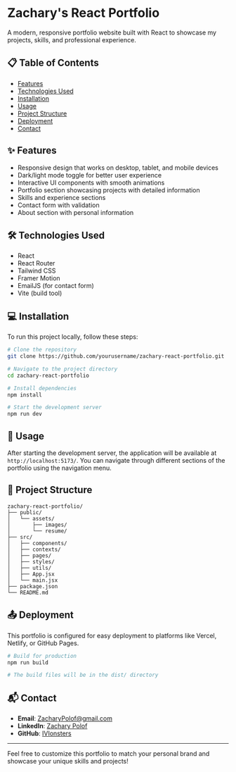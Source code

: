 # Zachary's React Portfolio

A modern, responsive portfolio website built with React to showcase my projects, skills, and professional experience.

## 📋 Table of Contents

- [Features](#features)
- [Technologies Used](#technologies-used)
- [Installation](#installation)
- [Usage](#usage)
- [Project Structure](#project-structure)
- [Deployment](#deployment)
- [Contact](#contact)

## ✨ Features

- Responsive design that works on desktop, tablet, and mobile devices
- Dark/light mode toggle for better user experience
- Interactive UI components with smooth animations
- Portfolio section showcasing projects with detailed information
- Skills and experience sections
- Contact form with validation
- About section with personal information

## 🛠️ Technologies Used

- React
- React Router
- Tailwind CSS
- Framer Motion
- EmailJS (for contact form)
- Vite (build tool)

## 💻 Installation

To run this project locally, follow these steps:

```bash
# Clone the repository
git clone https://github.com/yourusername/zachary-react-portfolio.git

# Navigate to the project directory
cd zachary-react-portfolio

# Install dependencies
npm install

# Start the development server
npm run dev
```

## 🚀 Usage

After starting the development server, the application will be available at `http://localhost:5173/`. You can navigate through different sections of the portfolio using the navigation menu.

## 📁 Project Structure

```
zachary-react-portfolio/
├── public/
│   └── assets/
│       ├── images/
│       └── resume/
├── src/
│   ├── components/
│   ├── contexts/
│   ├── pages/
│   ├── styles/
│   ├── utils/
│   ├── App.jsx
│   └── main.jsx
├── package.json
└── README.md
```

## 📤 Deployment

This portfolio is configured for easy deployment to platforms like Vercel, Netlify, or GitHub Pages.

```bash
# Build for production
npm run build

# The build files will be in the dist/ directory
```

## 📬 Contact

- **Email**: ZacharyPolof@gmail.com
- **LinkedIn**: [Zachary Polof](https://linkedin.com/in/zacharypolof)
- **GitHub**: [IVIonsters](https://github.com/IVIonsters)

---

Feel free to customize this portfolio to match your personal brand and showcase your unique skills and projects!
